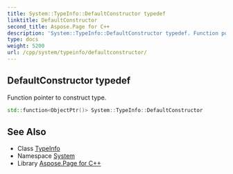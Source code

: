 ```yaml
---
title: System::TypeInfo::DefaultConstructor typedef
linktitle: DefaultConstructor
second_title: Aspose.Page for C++
description: 'System::TypeInfo::DefaultConstructor typedef. Function pointer to construct type in C++.'
type: docs
weight: 5200
url: /cpp/system/typeinfo/defaultconstructor/
---
```

## DefaultConstructor typedef


Function pointer to construct type.

```cpp
std::function<ObjectPtr()> System::TypeInfo::DefaultConstructor
```

## See Also

* Class [TypeInfo](../)
* Namespace [System](../../)
* Library [Aspose.Page for C++](../../../)
